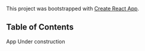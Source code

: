 This project was bootstrapped with [Create React App](https://github.com/facebook/create-react-app).


## Table of Contents
App Under construction
